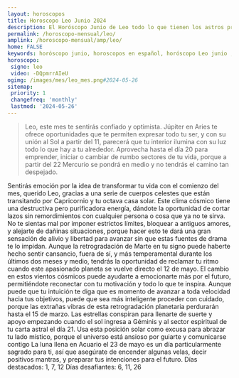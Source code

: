 ```yaml
---
layout: horoscopos
title: Horoscopo Leo Junio 2024
description: El Horóscopo Junio de Leo todo lo que tienen los astros preparados para este mes, amor, trabajo, familia. Todo sobre astrologia, tarot, predicciones. Horoscopo gratis en español, predicciones y astrología.
permalink: /horoscopo-mensual/leo/
amplink: /horoscopo-mensual/amp/leo/
home: FALSE
keywords: horóscopo junio, horoscopos en español, horóscopo Leo junio , horóscopo esperanza gracia, horoscop, horóscopos gratis, horoscopo Leo, Tarot, Astrologia, Zodíaco, Leo, horoscopo gratis, horoscopo del mes 
horoscopo:
 signo: leo
 video: -DQpmrrAIeU
ogimg: /images/mes/leo_mes.png#2024-05-26
sitemap:
 priority: 1
 changefreq: 'monthly'
 lastmod: '2024-05-26'
---
```



 > Leo, este mes te sentirás confiado y optimista. Júpiter en Aries te ofrece oportunidades que te permiten expresar todo tu ser, y con su unión al Sol a partir del 11, parecerá que tu interior ilumina con su luz todo lo que hay a tu alrededor. Aprovecha hasta el día 20 para emprender, iniciar o cambiar de rumbo sectores de tu vida, porque a partir del 22 Mercurio se pondrá en medio y no tendrás el camino tan despejado.



Sentirás emoción por la idea de transformar tu vida con el comienzo del mes, querido Leo, gracias a una serie de cuerpos celestes que están transitando por Capricornio y tu octava casa solar. Este clima cósmico tiene una destructiva pero purificadora energía, dándote la oportunidad de cortar lazos sin remordimientos con cualquier persona o cosa que ya no te sirva. No te sientas mal por imponer estrictos límites, bloquear a antiguos amores, y alejarte de dañinas situaciones, porque hacer esto te dará una gran sensación de alivio y libertad para avanzar sin que estas fuentes de drama te lo impidan.
Aunque la retrogradación de Marte en tu signo puede haberte hecho sentir cansancio, fuera de sí, y más temperamental durante los últimos dos meses y medio, tendrás la oportunidad de reclamar tu ritmo cuando este apasionado planeta se vuelve directo el 12 de mayo. El cambio en estos vientos cósmicos puede ayudarte a emocionarte más por el futuro, permitiéndote reconectar con tu motivación y todo lo que te inspira. Aunque puede que tu intuición te diga que es momento de avanzar a toda velocidad hacia tus objetivos, puede que sea más inteligente proceder con cuidado, porque las extrañas vibras de esta retrogradación planetaria perdurarán hasta el 15 de marzo.
Las estrellas conspiran para llenarte de suerte y apoyo empezando cuando el sol ingresa a Géminis y al sector espiritual de tu carta astral el día 21. Usa esta posición solar como excusa para abrazar tu lado místico, porque el universo está ansioso por guiarte y comunicarse contigo
La luna llena en Acuario el 23 de mayo es un día particularmente sagrado para ti, así que asegúrate de encender algunas velas, decir positivos mantras, y preparar tus intenciones para el futuro.
Días destacados: 1, 7, 12
Días desafiantes: 6, 11, 26